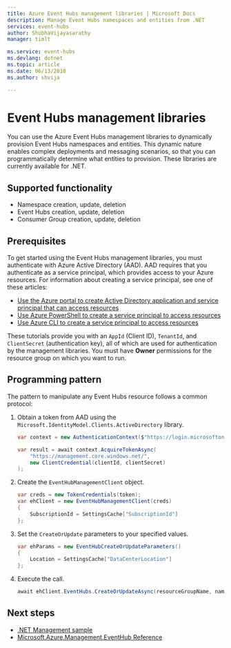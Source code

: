 ```yaml
---
title: Azure Event Hubs management libraries | Microsoft Docs
description: Manage Event Hubs namespaces and entities from .NET
services: event-hubs
author: ShubhaVijayasarathy
manager: timlt

ms.service: event-hubs
ms.devlang: dotnet
ms.topic: article
ms.date: 06/13/2018
ms.author: shvija

---
```


# Event Hubs management libraries

You can use the Azure Event Hubs management libraries to dynamically provision Event Hubs namespaces and entities. This dynamic nature enables complex deployments and messaging scenarios, so that you can programmatically determine what entities to provision. These libraries are currently available for .NET.

## Supported functionality

* Namespace creation, update, deletion
* Event Hubs creation, update, deletion
* Consumer Group creation, update, deletion

## Prerequisites

To get started using the Event Hubs management libraries, you must authenticate with Azure Active Directory (AAD). AAD requires that you authenticate as a service principal, which provides access to your Azure resources. For information about creating a service principal, see one of these articles:  

* [Use the Azure portal to create Active Directory application and service principal that can access resources](../azure-resource-manager/resource-group-create-service-principal-portal.md)
* [Use Azure PowerShell to create a service principal to access resources](../azure-resource-manager/resource-group-authenticate-service-principal.md)
* [Use Azure CLI to create a service principal to access resources](../azure-resource-manager/resource-group-authenticate-service-principal-cli.md)

These tutorials provide you with an `AppId` (Client ID), `TenantId`, and `ClientSecret` (authentication key), all of which are used for authentication by the management libraries. You must have **Owner** permissions for the resource group on which you want to run.

## Programming pattern

The pattern to manipulate any Event Hubs resource follows a common protocol:

1. Obtain a token from AAD using the `Microsoft.IdentityModel.Clients.ActiveDirectory` library.
    ```csharp
    var context = new AuthenticationContext($"https://login.microsoftonline.com/{tenantId}");

    var result = await context.AcquireTokenAsync(
        "https://management.core.windows.net/",
        new ClientCredential(clientId, clientSecret)
    );
    ```

1. Create the `EventHubManagementClient` object.
    ```csharp
    var creds = new TokenCredentials(token);
    var ehClient = new EventHubManagementClient(creds)
    {
        SubscriptionId = SettingsCache["SubscriptionId"]
    };
    ```

1. Set the `CreateOrUpdate` parameters to your specified values.
    ```csharp
    var ehParams = new EventHubCreateOrUpdateParameters()
    {
        Location = SettingsCache["DataCenterLocation"]
    };
    ```

1. Execute the call.
    ```csharp
    await ehClient.EventHubs.CreateOrUpdateAsync(resourceGroupName, namespaceName, EventHubName, ehParams);
    ```

## Next steps
* [.NET Management sample](https://github.com/Azure-Samples/event-hubs-dotnet-management/)
* [Microsoft.Azure.Management.EventHub Reference](/dotnet/api/Microsoft.Azure.Management.EventHub) 

